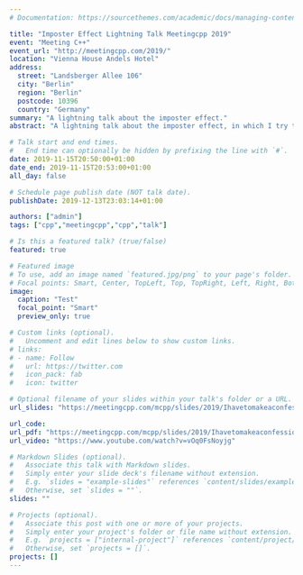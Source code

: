 ```yaml
---
# Documentation: https://sourcethemes.com/academic/docs/managing-content/

title: "Imposter Effect Lightning Talk Meetingcpp 2019"
event: "Meeting C++"
event_url: "http://meetingcpp.com/2019/"
location: "Vienna House Andels Hotel" 
address:
  street: "Landsberger Allee 106"
  city: "Berlin"
  region: "Berlin"
  postcode: 10396
  country: "Germany"
summary: "A lightning talk about the imposter effect."
abstract: "A lightning talk about the imposter effect, in which I try to raise awareness for the imposter effect in the tech industry."

# Talk start and end times.
#   End time can optionally be hidden by prefixing the line with `#`.
date: 2019-11-15T20:50:00+01:00
date_end: 2019-11-15T20:53:00+01:00
all_day: false

# Schedule page publish date (NOT talk date).
publishDate: 2019-12-13T23:03:14+01:00

authors: ["admin"]
tags: ["cpp","meetingcpp","cpp","talk"]

# Is this a featured talk? (true/false)
featured: true

# Featured image
# To use, add an image named `featured.jpg/png` to your page's folder. 
# Focal points: Smart, Center, TopLeft, Top, TopRight, Left, Right, BottomLeft, Bottom, BottomRight.
image:
  caption: "Test"
  focal_point: "Smart"
  preview_only: true

# Custom links (optional).
#   Uncomment and edit lines below to show custom links.
# links:
# - name: Follow
#   url: https://twitter.com
#   icon_pack: fab
#   icon: twitter

# Optional filename of your slides within your talk's folder or a URL.
url_slides: "https://meetingcpp.com/mcpp/slides/2019/Ihavetomakeaconfession.pdf"

url_code:
url_pdf: "https://meetingcpp.com/mcpp/slides/2019/Ihavetomakeaconfession.pdf"
url_video: "https://www.youtube.com/watch?v=vOq0FsNoyjg"

# Markdown Slides (optional).
#   Associate this talk with Markdown slides.
#   Simply enter your slide deck's filename without extension.
#   E.g. `slides = "example-slides"` references `content/slides/example-slides.md`.
#   Otherwise, set `slides = ""`.
slides: ""

# Projects (optional).
#   Associate this post with one or more of your projects.
#   Simply enter your project's folder or file name without extension.
#   E.g. `projects = ["internal-project"]` references `content/project/deep-learning/index.md`.
#   Otherwise, set `projects = []`.
projects: []
---
```

